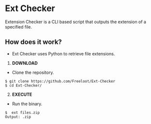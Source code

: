 # Ext Checker
Extension Checker is a CLI based script that outputs the extension of a specified file.

## How does it work?

- Ext Checker uses Python to retrieve file extensions.

1. **DOWNLOAD**
- Clone the repository.
```
$ git clone https://github.com/Freeloot/Ext-Checker
$ cd Ext-Checker/
```

2. **EXECUTE**

- Run the binary.
```
$  ext files.zip
Output: .zip
```
